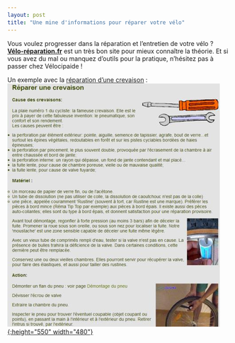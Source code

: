 ```yaml
---
layout: post
title: "Une mine d'informations pour réparer votre vélo"
---
```



Vous voulez progresser dans la réparation et l’entretien de votre vélo ? **[Vélo-réparation.fr](http://velo-reparation.fr/entretien/fiches_techniques.php "Vélo-réparation.fr")** est un très bon site pour mieux connaître la théorie. Et si vous avez du mal ou manquez d’outils pour la pratique, n’hésitez pas à passer chez Vélocipaide !

Un exemple avec la [réparation d’une crevaison](http://velo-reparation.fr/entretien/roue_crevaison_reparation.php "Réparation d'une crevaison") :
[![](/assets/velo-reparation-reparer-une-crevaison.jpg "velo-reparation reparer une crevaison"){:height="550" width="480"}](http://velo-reparation.fr/entretien/roue_crevaison_reparation.php "Vélo Reparation fiches techniques")
